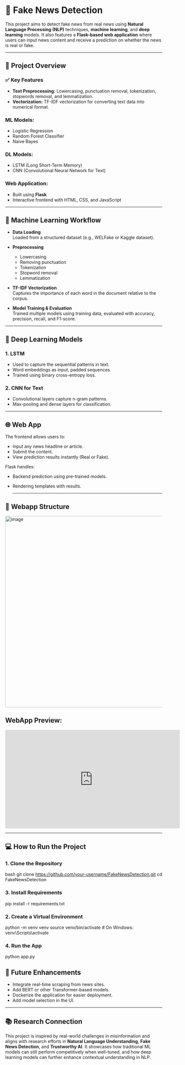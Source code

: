 # 📰 Fake News Detection

This project aims to detect fake news from real news using **Natural Language Processing (NLP)** techniques, **machine learning**, and **deep learning** models. It also features a **Flask-based web application** where users can input news content and receive a prediction on whether the news is real or fake.

---

## 🚀 Project Overview

### ✅ Key Features
- **Text Preprocessing:** Lowercasing, punctuation removal, tokenization, stopwords removal, and lemmatization.  
- **Vectorization:** TF-IDF vectorization for converting text data into numerical format.  

### ML Models:
- Logistic Regression  
- Random Forest Classifier  
- Naive Bayes  

### DL Models:
- LSTM (Long Short-Term Memory)  
- CNN (Convolutional Neural Network for Text)  

### Web Application:
- Built using **Flask**  
- Interactive frontend with HTML, CSS, and JavaScript  


---

## 🧠 Machine Learning Workflow

- **Data Loading**  
  Loaded from a structured dataset (e.g., WELFake or Kaggle dataset).

- **Preprocessing**  
  - Lowercasing  
  - Removing punctuation  
  - Tokenization  
  - Stopword removal  
  - Lemmatization

- **TF-IDF Vectorization**  
  Captures the importance of each word in the document relative to the corpus.

- **Model Training & Evaluation**  
  Trained multiple models using training data, evaluated with accuracy, precision, recall, and F1-score.

---

## 🤖 Deep Learning Models

### 1. LSTM
- Used to capture the sequential patterns in text.  
- Word embeddings as input, padded sequences.  
- Trained using binary cross-entropy loss.

### 2. CNN for Text
- Convolutional layers capture n-gram patterns.  
- Max-pooling and dense layers for classification.

---

## 🌐 Web App

The frontend allows users to:  
- Input any news headline or article.  
- Submit the content.  
- View prediction results instantly (Real or Fake).

Flask handles:  
- Backend prediction using pre-trained models.  
- Rendering templates with results.

  ---

## 📁 Webapp Structure

<img width="612" alt="image" src="https://github.com/user-attachments/assets/29a4025d-257e-4b11-9680-17263b37babc" />


## WebApp Preview:
<iframe width="560" height="315" src="https://youtu.be/RI1kdJH3I48?si=ZvSi21G5AN2xGXPy" frameborder="0" allowfullscreen></iframe>


---

## 💻 How to Run the Project

### 1. Clone the Repository
bash
git clone https://github.com/your-username/FakeNewsDetection.git
cd FakeNewsDetection

### 3. Install Requirements
pip install -r requirements.txt


### 2. Create a Virtual Environment 
python -m venv venv
source venv/bin/activate  # On Windows: venv\Scripts\activate

### 4. Run the App
python app.py

## 📌 Future Enhancements

- Integrate real-time scraping from news sites.  
- Add BERT or other Transformer-based models.  
- Dockerize the application for easier deployment.  
- Add model selection in the UI.

---

## 📚 Research Connection

This project is inspired by real-world challenges in misinformation and aligns with research efforts in **Natural Language Understanding**, **Fake News Detection**, and **Trustworthy AI**. It showcases how traditional ML models can still perform competitively when well-tuned, and how deep learning models can further enhance contextual understanding in NLP.
